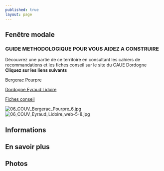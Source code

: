 ```yaml
---
published: true
layout: page
---
```


## Fenêtre modale
### GUIDE METHODOLOGIQUE POUR VOUS AIDEZ A CONSTRUIRE

Découvrez une partie de ce territoire en consultant les cahiers de recommandations et les fiches conseil sur le site du CAUE Dordogne **Cliquez sur les liens suivants**

<a href="https://fr.calameo.com/read/004999995586e1f708eb5 " target="_blank">Bergerac Pourpre </a>

<a href="https://fr.calameo.com/read/0049999957d00bad6bae7 " target="_blank">Dordogne Eyraud Lidoire </a>

<a href="http://cauedordogne.com/25-fiches-conseils/ " target="_blank">Fiches conseil </a>

![06_COUV_Bergerac_Pourpre_6.jpg]({{site.baseurl}}/data/images/6/portrait/06_COUV_Bergerac_Pourpre_6.jpg)  ![06_COUV_Eyraud_Lidoire_web-5-8.jpg]({{site.baseurl}}/data/images/6/portrait/06_COUV_Eyraud_Lidoire_web-5-8.jpg)

## Informations

## En savoir plus

## Photos
